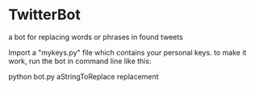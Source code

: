 # TwitterBot
a bot for replacing words or phrases in found tweets

Import a "mykeys.py" file which contains your personal keys.
to make it work, run the bot in command line like this:

python bot.py aStringToReplace replacement